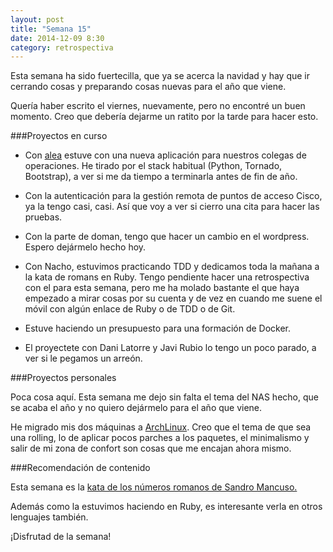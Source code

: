 ```yaml
---
layout: post
title: "Semana 15"
date: 2014-12-09 8:30
category: retrospectiva
---
```


Esta semana ha sido fuertecilla, que ya se acerca la navidad y hay que ir
cerrando cosas y preparando cosas nuevas para el año que viene.

Quería haber escrito el viernes, nuevamente, pero no encontré un buen momento.
Creo que debería dejarme un ratito por la tarde para hacer esto.

###Proyectos en curso

* Con [alea](http://alea-soluciones.com) estuve con una nueva aplicación para
  nuestros colegas de operaciones. He tirado por el stack habitual (Python,
  Tornado, Bootstrap), a ver si me da tiempo a terminarla antes de fin de año.

* Con la autenticación para la gestión remota de puntos de acceso Cisco, ya la
  tengo casi, casi. Así que voy a ver si cierro una cita para hacer las pruebas.

* Con la parte de doman, tengo que hacer un cambio en el wordpress. Espero
  dejármelo hecho hoy.

* Con Nacho, estuvimos practicando TDD y dedicamos toda la mañana a la kata de
  romans en Ruby. Tengo pendiente hacer una retrospectiva con el para esta
  semana, pero me ha molado bastante el que haya empezado a mirar cosas por su
  cuenta y de vez en cuando me suene el móvil con algún enlace de Ruby o de TDD o
  de Git.

* Estuve haciendo un presupuesto para una formación de Docker.

* El proyectete con Dani Latorre y Javi Rubio lo tengo un poco parado, a ver si
  le pegamos un arreón.

###Proyectos personales

Poca cosa aquí. Esta semana me dejo sin falta el tema del NAS hecho, que se
acaba el año y no quiero dejármelo para el año que viene.

He migrado mis dos máquinas a [ArchLinux](http://archlinux.org). Creo que el
tema de que sea una rolling, lo de aplicar pocos parches a los paquetes, el
minimalismo y salir de mi zona de confort son cosas que me encajan ahora mismo.

###Recomendación de contenido

Esta semana es la [kata de los números romanos de Sandro Mancuso.](https://www.youtube.com/watch?v=iZjgj1S0FCY)

Además como la estuvimos haciendo en Ruby, es interesante verla en otros
lenguajes también.

¡Disfrutad de la semana!

